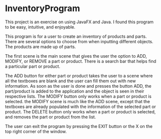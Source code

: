 # InventoryProgram

This project is an exercise on using JavaFX and Java. I found this program to be easy, intuitive, and enjoyable.

This program is for a user to create an inventory of products and parts. There are several options to choose from when inputting different objects. The products are made up of parts.

The first scene is the main scene that gives the user the option to ADD, MODIFY, or REMOVE a part or product. There is a search bar that helps find a particular part or product.

The ADD button for either part or product takes the user to a scene where all the textboxes are blank and the user can fill them out with new information. As soon as the user is done and presses the button ADD, the part/product is added to the application and the object is seen in their respective lists. The MODIFY button only works when a part or product is selected. the MODIFY scene is much like the ADD scene, except that the textboxes are already populated with the information of the selected part or product. The DELETE button only works when a part or product is selected, and removes the part or product from the list.

The user can exit the program by pressing the EXIT button or the X on the top right corner of the window.
